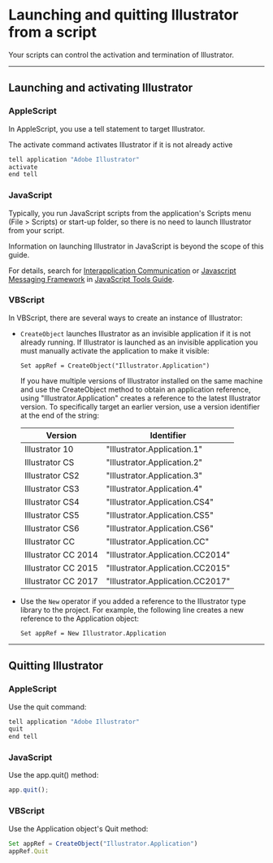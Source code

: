# Launching and quitting Illustrator from a script

Your scripts can control the activation and termination of Illustrator.

---

## Launching and activating Illustrator

### AppleScript

In AppleScript, you use a tell statement to target Illustrator.

The activate command activates Illustrator if it is not already active

```javascript
tell application "Adobe Illustrator"
activate
end tell
```

### JavaScript

Typically, you run JavaScript scripts from the application's Scripts menu (File > Scripts) or start-up folder, so there is no need to launch Illustrator from your script.

Information on launching Illustrator in JavaScript is beyond the scope of this guide.

For details, search for [Interapplication Communication](https://extendscript.docsforadobe.dev/introduction/extendscript-overview.html#interapplication-communication-and-messaging) or [Javascript Messaging Framework](https://extendscript.docsforadobe.dev/interapplication-communication/communications-overview.html#messaging-framework) in [JavaScript Tools Guide](https://extendscript.docsforadobe.dev/).

### VBScript

In VBScript, there are several ways to create an instance of Illustrator:

- `CreateObject` launches Illustrator as an invisible application if it is not already running. If Illustrator is launched as an invisible application you must manually activate the application to make it visible:

    ```vbscript
    Set appRef = CreateObject("Illustrator.Application")
    ```

    If you have multiple versions of Illustrator installed on the same machine and use the CreateObject method to obtain an application reference, using "Illustrator.Application" creates a reference to the latest Illustrator version. To specifically target an earlier version, use a version identifier at the end of the string:

    |       Version       |            Identifier            |
    | ------------------- | -------------------------------- |
    | Illustrator 10      | "Illustrator.Application.1"      |
    | Illustrator CS      | "Illustrator.Application.2"      |
    | Illustrator CS2     | "Illustrator.Application.3"      |
    | Illustrator CS3     | "Illustrator.Application.4"      |
    | Illustrator CS4     | "Illustrator.Application.CS4"    |
    | Illustrator CS5     | "Illustrator.Application.CS5"    |
    | Illustrator CS6     | "Illustrator.Application.CS6"    |
    | Illustrator CC      | "Illustrator.Application.CC"     |
    | Illustrator CC 2014 | "Illustrator.Application.CC2014" |
    | Illustrator CC 2015 | "Illustrator.Application.CC2015" |
    | Illustrator CC 2017 | "Illustrator.Application.CC2017" |

- Use the `New` operator if you added a reference to the Illustrator type library to the project. For example, the following line creates a new reference to the Application object:

    ```vbscript
    Set appRef = New Illustrator.Application
    ```

---

## Quitting Illustrator

### AppleScript

Use the quit command:

```javascript
tell application "Adobe Illustrator"
quit
end tell
```

### JavaScript

Use the app.quit() method:

```javascript
app.quit();
```

### VBScript

Use the Application object's Quit method:

```javascript
Set appRef = CreateObject("Illustrator.Application")
appRef.Quit
```
